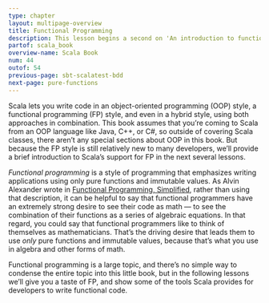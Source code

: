 ```yaml
---
type: chapter
layout: multipage-overview
title: Functional Programming
description: This lesson begins a second on 'An introduction to functional programming in Scala'.
partof: scala_book
overview-name: Scala Book
num: 44
outof: 54
previous-page: sbt-scalatest-bdd
next-page: pure-functions
---
```




Scala lets you write code in an object-oriented programming (OOP) style, a functional programming (FP) style, and even in a hybrid style, using both approaches in combination. This book assumes that you’re coming to Scala from an OOP language like Java, C++, or C#, so outside of covering Scala classes, there aren’t any special sections about OOP in this book. But because the FP style is still relatively new to many developers, we’ll provide a brief introduction to Scala’s support for FP in the next several lessons.

*Functional programming* is a style of programming that emphasizes writing applications using only pure functions and immutable values. As Alvin Alexander wrote in [Functional Programming, Simplified](https://alvinalexander.com/scala/functional-programming-simplified-book), rather than using that description, it can be helpful to say that functional programmers have an extremely strong desire to see their code as math — to see the combination of their functions as a series of algebraic equations. In that regard, you could say that functional programmers like to think of themselves as mathematicians. That’s the driving desire that leads them to use *only* pure functions and immutable values, because that’s what you use in algebra and other forms of math.

Functional programming is a large topic, and there’s no simple way to condense the entire topic into this little book, but in the following lessons we’ll give you a taste of FP, and show some of the tools Scala provides for developers to write functional code.










